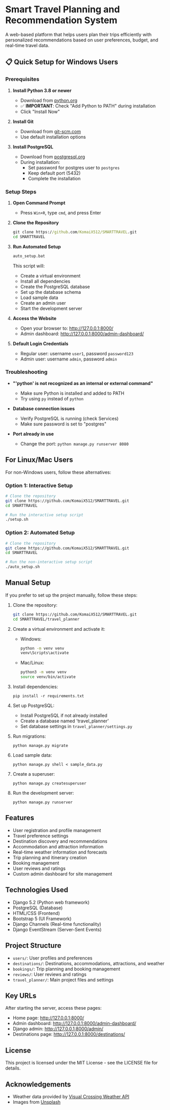 # Smart Travel Planning and Recommendation System

A web-based platform that helps users plan their trips efficiently with personalized recommendations based on user preferences, budget, and real-time travel data.

## 📋 Quick Setup for Windows Users

### Prerequisites
1. **Install Python 3.8 or newer**
   - Download from [python.org](https://www.python.org/downloads/)
   - ✅ **IMPORTANT**: Check "Add Python to PATH" during installation
   - Click "Install Now"

2. **Install Git**
   - Download from [git-scm.com](https://git-scm.com/download/win)
   - Use default installation options

3. **Install PostgreSQL**
   - Download from [postgresql.org](https://www.postgresql.org/download/windows/)
   - During installation:
     - Set password for postgres user to `postgres`
     - Keep default port (5432)
     - Complete the installation

### Setup Steps
1. **Open Command Prompt**
   - Press `Win+R`, type `cmd`, and press Enter

2. **Clone the Repository**
   ```cmd
   git clone https://github.com/KomaiX512/SMARTTRAVEL.git
   cd SMARTTRAVEL
   ```

3. **Run Automated Setup**
   ```cmd
   auto_setup.bat
   ```
   This script will:
   - Create a virtual environment
   - Install all dependencies
   - Create the PostgreSQL database
   - Set up the database schema
   - Load sample data
   - Create an admin user
   - Start the development server

4. **Access the Website**
   - Open your browser to: http://127.0.0.1:8000/
   - Admin dashboard: http://127.0.0.1:8000/admin-dashboard/

5. **Default Login Credentials**
   - Regular user: username `user1`, password `password123`
   - Admin user: username `admin`, password `admin`

### Troubleshooting
- **"'python' is not recognized as an internal or external command"**
  - Make sure Python is installed and added to PATH
  - Try using `py` instead of `python`

- **Database connection issues**
  - Verify PostgreSQL is running (check Services)
  - Make sure password is set to "postgres"

- **Port already in use**
  - Change the port: `python manage.py runserver 8080`

## For Linux/Mac Users

For non-Windows users, follow these alternatives:

### Option 1: Interactive Setup
```bash
# Clone the repository
git clone https://github.com/KomaiX512/SMARTTRAVEL.git
cd SMARTTRAVEL

# Run the interactive setup script
./setup.sh
```

### Option 2: Automated Setup
```bash
# Clone the repository
git clone https://github.com/KomaiX512/SMARTTRAVEL.git
cd SMARTTRAVEL

# Run the non-interactive setup script
./auto_setup.sh
```

## Manual Setup

If you prefer to set up the project manually, follow these steps:

1. Clone the repository:
   ```bash
   git clone https://github.com/KomaiX512/SMARTTRAVEL.git
   cd SMARTTRAVEL/travel_planner
   ```

2. Create a virtual environment and activate it:
   - Windows: 
     ```cmd
     python -m venv venv
     venv\Scripts\activate
     ```
   - Mac/Linux:
     ```bash
     python3 -m venv venv
     source venv/bin/activate
     ```

3. Install dependencies:
   ```
   pip install -r requirements.txt
   ```

4. Set up PostgreSQL:
   - Install PostgreSQL if not already installed
   - Create a database named 'travel_planner'
   - Set database settings in `travel_planner/settings.py`

5. Run migrations:
   ```
   python manage.py migrate
   ```

6. Load sample data:
   ```
   python manage.py shell < sample_data.py
   ```

7. Create a superuser:
   ```
   python manage.py createsuperuser
   ```

8. Run the development server:
   ```
   python manage.py runserver
   ```

## Features

- User registration and profile management
- Travel preference settings
- Destination discovery and recommendations
- Accommodation and attraction information
- Real-time weather information and forecasts
- Trip planning and itinerary creation
- Booking management
- User reviews and ratings
- Custom admin dashboard for site management

## Technologies Used

- Django 5.2 (Python web framework)
- PostgreSQL (Database)
- HTML/CSS (Frontend)
- Bootstrap 5 (UI Framework)
- Django Channels (Real-time functionality)
- Django EventStream (Server-Sent Events)

## Project Structure

- `users/`: User profiles and preferences
- `destinations/`: Destinations, accommodations, attractions, and weather
- `bookings/`: Trip planning and booking management
- `reviews/`: User reviews and ratings
- `travel_planner/`: Main project files and settings

## Key URLs

After starting the server, access these pages:

- Home page: http://127.0.0.1:8000/
- Admin dashboard: http://127.0.0.1:8000/admin-dashboard/
- Django admin: http://127.0.0.1:8000/admin/
- Destinations page: http://127.0.0.1:8000/destinations/

## License

This project is licensed under the MIT License - see the LICENSE file for details.

## Acknowledgements

- Weather data provided by [Visual Crossing Weather API](https://www.visualcrossing.com/)
- Images from [Unsplash](https://unsplash.com/) 